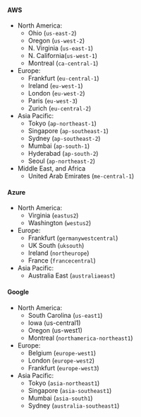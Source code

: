 #### AWS

* North America:
    * Ohio (`us-east-2`)
    * Oregon (`us-west-2`)
    * N. Virginia (`us-east-1`)
    * N. California(`us-west-1`)
    * Montreal (`ca-central-1`)
* Europe:
    * Frankfurt (`eu-central-1`)
    * Ireland (`eu-west-1`)
    * London (`eu-west-2`)
    * Paris (`eu-west-3`)
    * Zurich (`eu-central-2`)
* Asia Pacific:
    * Tokyo (`ap-northeast-1`)
    * Singapore (`ap-southeast-1`)
    * Sydney (`ap-southeast-2`)
    * Mumbai (`ap-south-1`)
    * Hyderabad (`ap-south-2`)
    * Seoul (`ap-northeast-2`)
* Middle East, and Africa
    * United Arab Emirates (`me-central-1`)

#### Azure

* North America:
    * Virginia (`eastus2`)
    * Washington (`westus2`)
* Europe:
    * Frankfurt (`germanywestcentral`)
    * UK South (`uksouth`)
    * Ireland (`northeurope`)
    * France (`francecentral`)
* Asia Pacific:
    * Australia East (`australiaeast`)    

#### Google

* North America:
    * South Carolina (`us-east1`)
    * Iowa (us-central1)
    * Oregon (us-west1)
    * Montreal (`northamerica-northeast1`)
* Europe:
    * Belgium (`europe-west1`)
    * London (`europe-west2`)
    * Frankfurt (`europe-west3`)
* Asia Pacific:
    * Tokyo (`asia-northeast1`)
    * Singapore (`asia-southeast1`)
    * Mumbai (`asia-south1`)
    * Sydney (`australia-southeast1`)
    
